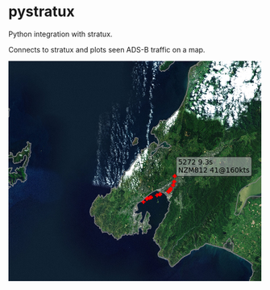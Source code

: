 pystratux
=========

Python integration with stratux.

Connects to stratux and plots seen ADS-B traffic on a map.

![Screenshot of sample traffic](https://github.com/frankzhao/pystratux/raw/master/doc/traffic.png)